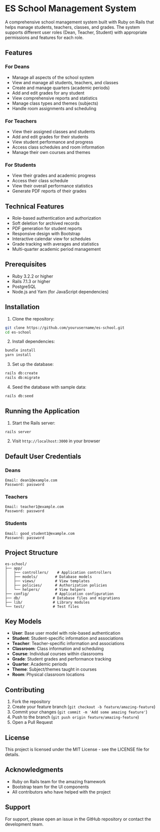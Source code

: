 # ES School Management System

A comprehensive school management system built with Ruby on Rails that helps manage students, teachers, classes, and grades. The system supports different user roles (Dean, Teacher, Student) with appropriate permissions and features for each role.

## Features

### For Deans
- Manage all aspects of the school system
- View and manage all students, teachers, and classes
- Create and manage quarters (academic periods)
- Add and edit grades for any student
- View comprehensive reports and statistics
- Manage class types and themes (subjects)
- Handle room assignments and scheduling

### For Teachers
- View their assigned classes and students
- Add and edit grades for their students
- View student performance and progress
- Access class schedules and room information
- Manage their own courses and themes

### For Students
- View their grades and academic progress
- Access their class schedule
- View their overall performance statistics
- Generate PDF reports of their grades

## Technical Features
- Role-based authentication and authorization
- Soft deletion for archived records
- PDF generation for student reports
- Responsive design with Bootstrap
- Interactive calendar view for schedules
- Grade tracking with averages and statistics
- Multi-quarter academic period management

## Prerequisites
- Ruby 3.2.2 or higher
- Rails 7.1.3 or higher
- PostgreSQL
- Node.js and Yarn (for JavaScript dependencies)

## Installation

1. Clone the repository:
```bash
git clone https://github.com/yourusername/es-school.git
cd es-school
```

2. Install dependencies:
```bash
bundle install
yarn install
```

3. Set up the database:
```bash
rails db:create
rails db:migrate
```

4. Seed the database with sample data:
```bash
rails db:seed
```

## Running the Application

1. Start the Rails server:
```bash
rails server
```

2. Visit `http://localhost:3000` in your browser

## Default User Credentials

### Deans
```
Email: dean1@example.com
Password: password
```

### Teachers
```
Email: teacher1@example.com
Password: password
```

### Students
```
Email: good_student1@example.com
Password: password
```

## Project Structure

```
es-school/
├── app/
│   ├── controllers/    # Application controllers
│   ├── models/        # Database models
│   ├── views/         # View templates
│   ├── policies/      # Authorization policies
│   └── helpers/       # View helpers
├── config/            # Application configuration
├── db/               # Database files and migrations
├── lib/              # Library modules
└── test/             # Test files
```

## Key Models

- **User**: Base user model with role-based authentication
- **Student**: Student-specific information and associations
- **Teacher**: Teacher-specific information and associations
- **Classroom**: Class information and scheduling
- **Course**: Individual courses within classrooms
- **Grade**: Student grades and performance tracking
- **Quarter**: Academic periods
- **Theme**: Subject/themes taught in courses
- **Room**: Physical classroom locations

## Contributing

1. Fork the repository
2. Create your feature branch (`git checkout -b feature/amazing-feature`)
3. Commit your changes (`git commit -m 'Add some amazing feature'`)
4. Push to the branch (`git push origin feature/amazing-feature`)
5. Open a Pull Request

## License

This project is licensed under the MIT License - see the LICENSE file for details.

## Acknowledgments

- Ruby on Rails team for the amazing framework
- Bootstrap team for the UI components
- All contributors who have helped with the project

## Support

For support, please open an issue in the GitHub repository or contact the development team.
